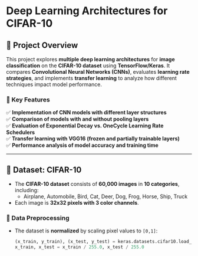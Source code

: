 # Deep Learning Architectures for CIFAR-10

## **📌 Project Overview**
This project explores **multiple deep learning architectures** for **image classification** on the **CIFAR-10 dataset** using **TensorFlow/Keras**. It compares **Convolutional Neural Networks (CNNs)**, evaluates **learning rate strategies**, and implements **transfer learning** to analyze how different techniques impact model performance.

### **🚀 Key Features**
✅ **Implementation of CNN models with different layer structures**  
✅ **Comparison of models with and without pooling layers**  
✅ **Evaluation of Exponential Decay vs. OneCycle Learning Rate Schedulers**  
✅ **Transfer learning with VGG16 (frozen and partially trainable layers)**  
✅ **Performance analysis of model accuracy and training time**  

---

## **📌 Dataset: CIFAR-10**
- The **CIFAR-10 dataset** consists of **60,000 images** in **10 categories**, including:
  - Airplane, Automobile, Bird, Cat, Deer, Dog, Frog, Horse, Ship, Truck
- Each image is **32x32 pixels with 3 color channels**.

### **📌 Data Preprocessing**
- The dataset is **normalized** by scaling pixel values to `[0,1]`:
  ```python
  (x_train, y_train), (x_test, y_test) = keras.datasets.cifar10.load_data()
  x_train, x_test = x_train / 255.0, x_test / 255.0

